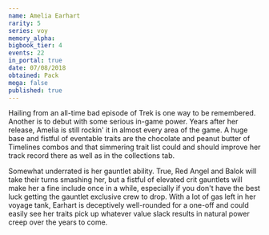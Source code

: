 ```yaml
---
name: Amelia Earhart
rarity: 5
series: voy
memory_alpha:
bigbook_tier: 4
events: 22
in_portal: true
date: 07/08/2018
obtained: Pack
mega: false
published: true
---
```


Hailing from an all-time bad episode of Trek is one way to be remembered. Another is to debut with some serious in-game power. Years after her release, Amelia is still rockin' it in almost every area of the game. A huge base and fistful of eventable traits are the chocolate and peanut butter of Timelines combos and that simmering trait list could and should improve her track record there as well as in the collections tab.

Somewhat underrated is her gauntlet ability. True, Red Angel and Balok will take their turns smashing her, but a fistful of elevated crit gauntlets will make her a fine include once in a while, especially if you don't have the best luck getting the gauntlet exclusive crew to drop. With a lot of gas left in her voyage tank, Earhart is deceptively well-rounded for a one-off and could easily see her traits pick up whatever value slack results in natural power creep over the years to come.
